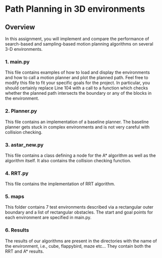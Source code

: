 # Path Planning in 3D environments

## Overview
In this assignment, you will implement and compare the performance of search-based and sampling-based motion planning algorithms on several 3-D environments.

### 1. main.py
This file contains examples of how to load and display the environments and how to call a motion planner and plot the planned path. Feel free to modify this file to fit your specific goals for the project. In particular, you should certainly replace Line 104 with a call to a function which checks whether the planned path intersects the boundary or any of the blocks in the environment.

### 2. Planner.py
This file contains an implementation of a baseline planner. The baseline planner gets stuck in complex environments and is not very careful with collision checking. 

### 3. astar_new.py
This file contains a class defining a node for the A* algorithm as well as the algorithm itself. It also contains the collision checking function.

### 4. RRT.py
This file contains the implementation of RRT algorithm.

### 5. maps
This folder contains 7 test environments described via a rectangular outer boundary and a list of rectangular obstacles. The start and goal points for each environment are specified in main.py.

### 6. Results
The results of our algorithms are present in the directories with the name of the environment, i.e., cube, flappybird, maze etc... They contain both the RRT and A* results.



